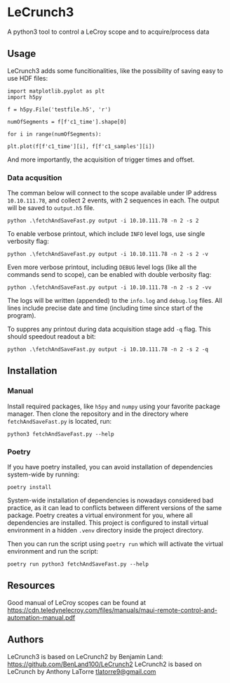 # LeCrunch3
A python3 tool to control a LeCroy scope and to acquire/process data

## Usage
LeCrunch3 adds some funcitionalities, like the possibility of saving easy to use HDF files:

```
import matplotlib.pyplot as plt
import h5py

f = h5py.File('testfile.h5', 'r')

numOfSegments = f[f'c1_time'].shape[0]

for i in range(numOfSegments):

plt.plot(f[f'c1_time'][i], f[f'c1_samples'][i])
```

And more importantly, the acquisition of trigger times and offset.

### Data acqusition

The comman below will connect to the scope available under IP address `10.10.111.78`, and collect 2 events, with 2 sequences in each.
The output will be saved to `output.h5` file.

```
python .\fetchAndSaveFast.py output -i 10.10.111.78 -n 2 -s 2
```

To enable verbose printout, which include `INFO` level logs, use single verbosity flag:

```
python .\fetchAndSaveFast.py output -i 10.10.111.78 -n 2 -s 2 -v
```

Even more verbose printout, including `DEBUG` level logs (like all the commands send to scope), can be enabled with double verbosity flag:

```
python .\fetchAndSaveFast.py output -i 10.10.111.78 -n 2 -s 2 -vv
```

The logs will be written (appended) to the `info.log` and `debug.log` files. All lines include precise date and time (including time since start of the program).

To suppres any printout during data acquisition stage add `-q` flag. This should speedout readout a bit:
```
python .\fetchAndSaveFast.py output -i 10.10.111.78 -n 2 -s 2 -q
```

## Installation

### Manual

Install required packages, like `h5py` and `numpy` using your favorite package manager.
Then clone the repository and in the directory where `fetchAndSaveFast.py` is located, run:

```shell
python3 fetchAndSaveFast.py --help
```

### Poetry

If you have poetry installed, you can avoid installation of dependencies system-wide by running:

```shell
poetry install
```

System-wide installation of dependencies is nowadays considered bad practice, as it can lead to conflicts between different versions of the same package. Poetry creates a virtual environment for you, where all dependencies are installed. This project is configured to install virtual environment in a hidden `.venv` directory inside the project directory.

Then you can run the script using `poetry run` which will activate the virtual environment and run the script:

```shell
poetry run python3 fetchAndSaveFast.py --help
```

## Resources

Good manual of LeCroy scopes can be found at https://cdn.teledynelecroy.com/files/manuals/maui-remote-control-and-automation-manual.pdf

## Authors

LeCrunch3 is based on LeCrunch2 by Benjamin Land: https://github.com/BenLand100/LeCrunch2
LeCrunch2 is based on LeCrunch by Anthony LaTorre <tlatorre9@gmail.com>

